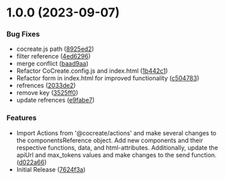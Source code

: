 # 1.0.0 (2023-09-07)


### Bug Fixes

* cocreate.js path ([8925ed2](https://github.com/CoCreate-app/CoCreate-openai/commit/8925ed2085f9419c9fa046b9701475a939b7f3a4))
* filter reference ([4ed6296](https://github.com/CoCreate-app/CoCreate-openai/commit/4ed6296126a9f7a2ec5fcd717618b0b8a456c8c9))
* merge conflict ([baad9aa](https://github.com/CoCreate-app/CoCreate-openai/commit/baad9aacbe6fb46d7b506cb2acc7b14f4618fcf2))
* Refactor CoCreate.config.js and index.html ([1b442c1](https://github.com/CoCreate-app/CoCreate-openai/commit/1b442c16dcd2c2c8feacdf059a6b7743fcf2bcf7))
* Refactor form in index.html for improved functionality ([c504783](https://github.com/CoCreate-app/CoCreate-openai/commit/c504783292ef83d1658603766add05a156e85b64))
* refrences ([2033de2](https://github.com/CoCreate-app/CoCreate-openai/commit/2033de228e54dfb703dcbd1296934472a553bb6e))
* remove key ([3525ff0](https://github.com/CoCreate-app/CoCreate-openai/commit/3525ff073b18f08bb47459e47d0eb294be3f0252))
* update refrences ([e9fabe7](https://github.com/CoCreate-app/CoCreate-openai/commit/e9fabe7705d4294fd6828598ea54834a08192fa6))


### Features

* Import Actions from '@cocreate/actions' and make several changes to the componentsReference object. Add new components and their respective functions, data, and html-attributes. Additionally, update the apiUrl and max_tokens values and make changes to the send function. ([d022a66](https://github.com/CoCreate-app/CoCreate-openai/commit/d022a66be4cc09598b1a7bd3e045bdca2a51eb2b))
* Initial Release ([7624f3a](https://github.com/CoCreate-app/CoCreate-openai/commit/7624f3a12ef3639329d3c8ffd5bee7fc20ac290b))
